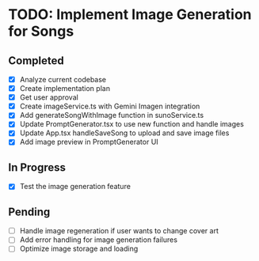 # TODO: Implement Image Generation for Songs

## Completed
- [x] Analyze current codebase
- [x] Create implementation plan
- [x] Get user approval
- [x] Create imageService.ts with Gemini Imagen integration
- [x] Add generateSongWithImage function in sunoService.ts
- [x] Update PromptGenerator.tsx to use new function and handle images
- [x] Update App.tsx handleSaveSong to upload and save image files
- [x] Add image preview in PromptGenerator UI

## In Progress
- [x] Test the image generation feature

## Pending
- [ ] Handle image regeneration if user wants to change cover art
- [ ] Add error handling for image generation failures
- [ ] Optimize image storage and loading
